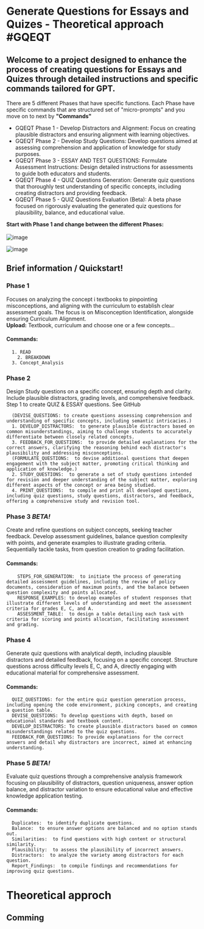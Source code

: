 # Generate Questions for Essays and Quizes - Theoretical approach #GQEQT

## Welcome to a project designed to enhance the process of creating questions for Essays and Quizes through detailed instructions and specific commands tailored for GPT. 

There are 5 different Phases that have specific functions. Each Phase have specific commands that are structured set of "micro-prompts" and you move on to next by **"Commands"** 
<ul>
  <li>GQEQT Phase 1 - Develop Distractors and Alignment: Focus on creating plausible distractors and ensuring alignment with learning objectives.</li>
  <li>GQEQT Phase 2 - Develop Study Questions: Develop questions aimed at assessing comprehension and application of knowledge for study purposes.</li>
  <li>GQEQT Phase 3 - ESSAY AND TEST QUESTIONS: Formulate Assessment Instructions: Design detailed instructions for assessments to guide both educators and students.</li>
  <li>GQEQT Phase 4 - QUIZ Questions Generation: Generate quiz questions that thoroughly test understanding of specific concepts, including creating distractors and providing feedback.</li>
  <li>GQEQT Phase 5 - QUIZ Questions Evaluation (Beta): A beta phase focused on rigorously evaluating the generated quiz questions for plausibility, balance, and educational value.</li>
</ul>


**Start with **Phase 1** and change between the different Phases:**   
<br>![image](https://github.com/tikankika/Generate-Questions-for-Essay-and-Quiz---Theoretical-approach/assets/163601082/365b9a7a-5959-4964-bf6a-bf83a27db62a) </br>


![image](https://github.com/tikankika/Generate-Questions-for-Essay-and-Quiz---Theoretical-approach/assets/163601082/7188e394-fa1f-4434-b2f4-17f5bb1af62a)


## Brief information / Quickstart!

### **Phase 1** 
Focuses on analyzing the concept i textbooks to pinpointing misconceptions, and aligning with the curriculum to establish clear assessment goals. The focus is on Misconception Identification, alongside ensuring Curriculum Alignment.
<br> **Upload:** Textbook, curriculum and choose one or a few concepts... <br/> 
#### Commands: 
      1. READ 
    	2. BREAKDOWN 
      3. Concept_Analysis
       
  

 
### Phase 2 
Design Study questions on a specific concept, ensuring depth and clarity. Include plausible distractors, grading levels, and comprehensive feedback. Step 1 to create QUIZ & ESSAY questions. See GitHub
    
      (DEVISE_QUESTIONS: to create questions assessing comprehension and understanding of specific concepts, including semantic intricacies.)
      1. DEVELOP_DISTRACTORS:  to generate plausible distractors based on common misunderstandings, aiming to challenge students to accurately differentiate between closely related concepts.
      3. FEEDBACK_FOR_QUESTIONS:  to provide detailed explanations for the correct answers, clarifying the reasoning behind each distractor's plausibility and addressing misconceptions.
      (FORMULATE_QUESTIONS:  to devise additional questions that deepen engagement with the subject matter, promoting critical thinking and application of knowledge.)
      2. STUDY_QUESTIONS:  to generate a set of study questions intended for revision and deeper understanding of the subject matter, exploring different aspects of the concept or area being studied.
      4. PRINT_QUESTIONS:  to compile and print all developed questions, including quiz questions, study questions, distractors, and feedback, offering a comprehensive study and revision tool.
    


### Phase 3 *BETA!*
Create and refine questions on subject concepts, seeking teacher feedback. Develop assessment guidelines, balance question complexity with points, and generate examples to illustrate grading criteria. Sequentially tackle tasks, from question creation to grading facilitation.
#### Commands:
        STEPS_FOR_GENERATION:  to initiate the process of generating detailed assessment guidelines, including the review of policy documents, consideration of maximum points, and the balance between question complexity and points allocated.
        RESPONSE_EXAMPLES: to develop examples of student responses that illustrate different levels of understanding and meet the assessment criteria for grades E, C, and A.        
        ASSESSMENT_TABLE:  to design a table detailing each task with criteria for scoring and points allocation, facilitating assessment and grading.

### Phase 4
Generate quiz questions with analytical depth, including plausible distractors and detailed feedback, focusing on a specific concept. Structure questions across difficulty levels E, C, and A, directly engaging with educational material for comprehensive assessment.


#### Commands:
      QUIZ_QUESTIONS: for the entire quiz question generation process, including opening the code environment, picking concepts, and creating a question table.
      DEVISE_QUESTIONS: To develop questions with depth, based on educational standards and textbook content.
      DEVELOP_DISTRACTORS: To create plausible distractors based on common misunderstandings related to the quiz questions.
      FEEDBACK_FOR_QUESTIONS: To provide explanations for the correct answers and detail why distractors are incorrect, aimed at enhancing understanding.
    

### Phase 5 *BETA!*
Evaluate quiz questions through a comprehensive analysis framework focusing on plausibility of distractors, question uniqueness, answer option balance, and distractor variation to ensure educational value and effective knowledge application testing.
#### Commands:

      Duplicates:  to identify duplicate questions.
      Balance:  to ensure answer options are balanced and no option stands out.
      Similarities:  to find questions with high content or structural similarity.
      Plausibility:  to assess the plausibility of incorrect answers.
      Distractors:  to analyze the variety among distractors for each question.
      Report_Findings:  to compile findings and recommendations for improving quiz questions.


# Theoretical approch 

## Comming
